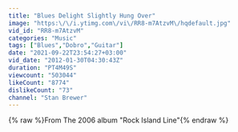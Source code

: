 ```yaml
---
title: "Blues Delight Slightly Hung Over"
image: "https:\/\/i.ytimg.com\/vi\/RR8-m7AtzvM\/hqdefault.jpg"
vid_id: "RR8-m7AtzvM"
categories: "Music"
tags: ["Blues","Dobro","Guitar"]
date: "2021-09-22T23:54:27+03:00"
vid_date: "2012-01-30T04:30:43Z"
duration: "PT4M49S"
viewcount: "503044"
likeCount: "8774"
dislikeCount: "73"
channel: "Stan Brewer"
---
```

{% raw %}From The 2006 album &quot;Rock Island Line&quot;{% endraw %}
